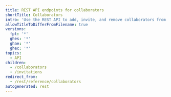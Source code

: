 ```yaml
---
title: REST API endpoints for collaborators
shortTitle: Collaborators
intro: 'Use the REST API to add, invite, and remove collaborators from a repository.'
allowTitleToDifferFromFilename: true
versions:
  fpt: '*'
  ghes: '*'
  ghae: '*'
  ghec: '*'
topics:
  - API
children:
  - /collaborators
  - /invitations
redirect_from:
  - /rest/reference/collaborators
autogenerated: rest
---
```




<!-- Content after this section is automatically generated -->
